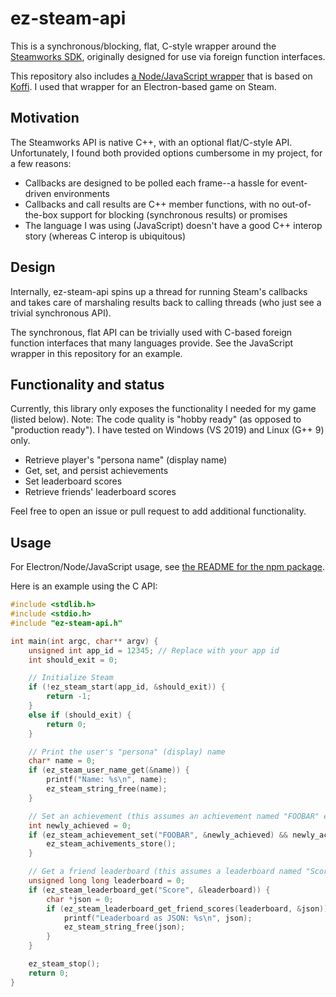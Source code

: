 # ez-steam-api
This is a synchronous/blocking, flat, C-style wrapper around the [Steamworks SDK](https://partner.steamgames.com/doc/sdk), originally designed for use via foreign function interfaces.

This repository also includes [a Node/JavaScript wrapper](js/README.md) that is based on [Koffi](https://koffi.dev/). I used that wrapper for an Electron-based game on Steam.

## Motivation
The Steamworks API is native C++, with an optional flat/C-style API. Unfortunately, I found both provided options cumbersome in my project, for a few reasons:

* Callbacks are designed to be polled each frame--a hassle for event-driven environments
* Callbacks and call results are C++ member functions, with no out-of-the-box support for blocking (synchronous results) or promises
* The language I was using (JavaScript) doesn't have a good C++ interop story (whereas C interop is ubiquitous)

## Design
Internally, ez-steam-api spins up a thread for running Steam's callbacks and takes care of marshaling results back to calling threads (who just see a trivial synchronous API).

The synchronous, flat API can be trivially used with C-based foreign function interfaces that many languages provide. See the JavaScript wrapper in this repository for an example.

## Functionality and status
Currently, this library only exposes the functionality I needed for my game (listed below). Note: The code quality is "hobby ready" (as opposed to "production ready"). I have tested on Windows (VS 2019) and Linux (G++ 9) only.

* Retrieve player's "persona name" (display name)
* Get, set, and persist achievements
* Set leaderboard scores
* Retrieve friends' leaderboard scores

Feel free to open an issue or pull request to add additional functionality.

## Usage
For Electron/Node/JavaScript usage, see [the README for the npm package](js/README.md).

Here is an example using the C API:

```c
#include <stdlib.h>
#include <stdio.h>
#include "ez-steam-api.h"

int main(int argc, char** argv) {
    unsigned int app_id = 12345; // Replace with your app id
    int should_exit = 0;

    // Initialize Steam
    if (!ez_steam_start(app_id, &should_exit)) {
        return -1;
    }
    else if (should_exit) {
        return 0;
    }

    // Print the user's "persona" (display) name
    char* name = 0;
    if (ez_steam_user_name_get(&name)) {
        printf("Name: %s\n", name);
        ez_steam_string_free(name);
    }

    // Set an achievement (this assumes an achievement named "FOOBAR" exists for the app)
    int newly_achieved = 0;
    if (ez_steam_achievement_set("FOOBAR", &newly_achieved) && newly_achieved) {
        ez_steam_achivements_store();
    }

    // Get a friend leaderboard (this assumes a leaderboard named "Score" exists for the app)
    unsigned long long leaderboard = 0;
    if (ez_steam_leaderboard_get("Score", &leaderboard)) {
        char *json = 0;
        if (ez_steam_leaderboard_get_friend_scores(leaderboard, &json)) {
            printf("Leaderboard as JSON: %s\n", json);
            ez_steam_string_free(json);
        }
    }

    ez_steam_stop();
    return 0;
}
```
